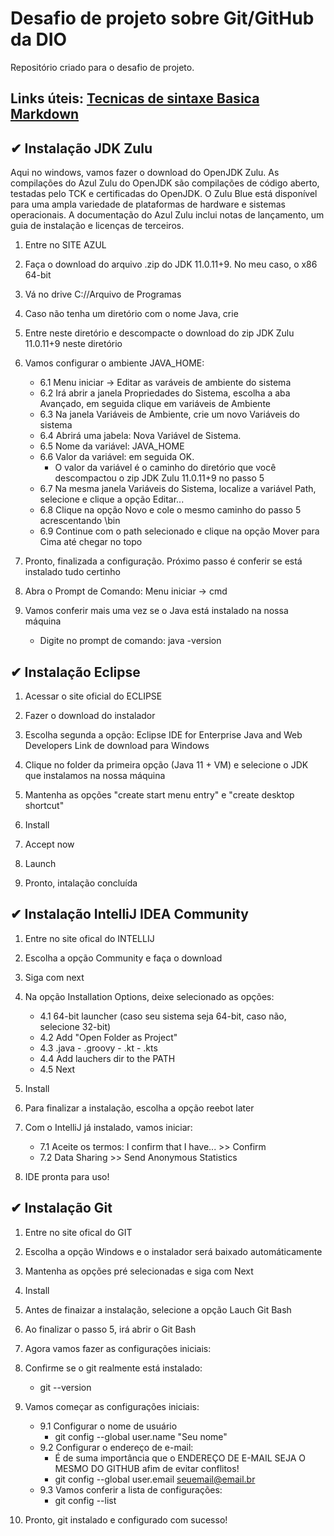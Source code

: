 # Desafio de projeto sobre Git/GitHub da DIO
Repositório criado para o desafio de projeto.

## Links úteis: [Tecnicas de sintaxe Basica Markdown](https://www.markdownguide.org/basic-syntax/)

## ✔ Instalação JDK Zulu
Aqui no windows, vamos fazer o download do OpenJDK Zulu. As compilações do Azul Zulu do OpenJDK são compilações de código aberto, testadas pelo TCK e certificadas do OpenJDK. O Zulu Blue está disponível para uma ampla variedade de plataformas de hardware e sistemas operacionais. A documentação do Azul Zulu inclui notas de lançamento, um guia de instalação e licenças de terceiros.

1. Entre no SITE AZUL

2. Faça o download do arquivo .zip do JDK 11.0.11+9. No meu caso, o x86 64-bit

3. Vá no drive C://Arquivo de Programas

4. Caso não tenha um diretório com o nome Java, crie

5. Entre neste diretório e descompacte o download do zip JDK Zulu 11.0.11+9 neste diretório

6. Vamos configurar o ambiente JAVA_HOME:
    - 6.1 Menu iniciar -> Editar as varáveis de ambiente do sistema
    - 6.2 Irá abrir a janela Propriedades do Sistema, escolha a aba Avançado, em seguida clique em variáveis de Ambiente
    - 6.3 Na janela Variáveis de Ambiente, crie um novo Variáveis do sistema
    - 6.4 Abrirá uma jabela: Nova Variável de Sistema.
    - 6.5 Nome da variável: JAVA_HOME
    - 6.6 Valor da variável: em seguida OK.
        - O valor da variável é o caminho do diretório que você descompactou o zip JDK Zulu 11.0.11+9 no passo 5
    - 6.7 Na mesma janela Variáveis do Sistema, localize a variável Path, selecione e clique a opção Editar...
    - 6.8 Clique na opção Novo e cole o mesmo caminho do passo 5 acrescentando \bin
    - 6.9 Continue com o path selecionado e clique na opção Mover para Cima até chegar no topo

7. Pronto, finalizada a configuração. Próximo passo é conferir se está instalado tudo certinho

8. Abra o Prompt de Comando: Menu iniciar -> cmd

9. Vamos conferir mais uma vez se o Java está instalado na nossa máquina
    - Digite no prompt de comando: java -version

## ✔ Instalação Eclipse
1. Acessar o site oficial do ECLIPSE

2. Fazer o download do instalador

3. Escolha segunda a opção: Eclipse IDE for Enterprise Java and Web Developers Link de download para Windows

4. Clique no folder da primeira opção (Java 11 + VM) e selecione o JDK que instalamos na nossa máquina

5. Mantenha as opções "create start menu entry" e "create desktop shortcut"

6. Install

7. Accept now

8. Launch

9. Pronto, intalação concluída


## ✔ Instalação IntelliJ IDEA Community
1. Entre no site ofical do INTELLIJ

2. Escolha a opção Community e faça o download

3. Siga com next

4. Na opção Installation Options, deixe selecionado as opções: 
    - 4.1 64-bit launcher (caso seu sistema seja 64-bit, caso não, selecione 32-bit) 
    - 4.2 Add "Open Folder as Project" 
    - 4.3 .java - .groovy - .kt - .kts 
    - 4.4 Add lauchers dir to the PATH 
    - 4.5 Next

5. Install

6. Para finalizar a instalação, escolha a opção reebot later

7. Com o IntelliJ já instalado, vamos iniciar:
    - 7.1 Aceite os termos: I confirm that I have... >> Confirm
    - 7.2 Data Sharing >> Send Anonymous Statistics

8. IDE pronta para uso!


## ✔ Instalação Git
1. Entre no site ofical do GIT

2. Escolha a opção Windows e o instalador será baixado automáticamente

3. Mantenha as opções pré selecionadas e siga com Next

4. Install

5. Antes de finaizar a instalação, selecione a opção Lauch Git Bash

6. Ao finalizar o passo 5, irá abrir o Git Bash

7. Agora vamos fazer as configurações iniciais:

8. Confirme se o git realmente está instalado:
    - git --version
    
9. Vamos começar as configurações iniciais:
    - 9.1 Configurar o nome de usuário
        - git config --global user.name "Seu nome"
    - 9.2 Configurar o endereço de e-mail:
        - É de suma importância que o ENDEREÇO DE E-MAIL SEJA O MESMO DO GITHUB afim de evitar conflitos!
        - git config --global user.email seuemail@email.br
    - 9.3 Vamos conferir a lista de configurações:
        - git config --list
        
10. Pronto, git instalado e configurado com sucesso!
